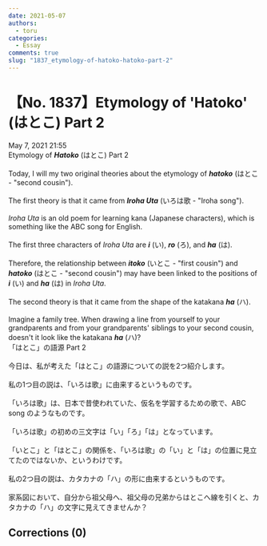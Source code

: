 ```yaml
---
date: 2021-05-07
authors:
  - toru
categories:
  - Essay
comments: true
slug: "1837_etymology-of-hatoko-hatoko-part-2"
---
```


# 【No. 1837】Etymology of 'Hatoko' (はとこ) Part 2
<div class="date">May 7, 2021 21:55</div>
<div id="post"><div id="body_show_ori">
Etymology of <strong><em>Hatoko</em></strong> (はとこ) Part 2<br/><br/>Today, I will my two original theories about the etymology of <strong><em>hatoko</em></strong> (はとこ - "second cousin").<br/><br/>The first theory is that it came from <strong><em>Iroha Uta</em></strong> (いろは歌 - "Iroha song").<br/><br/><em>Iroha Uta</em> is an old poem for learning kana (Japanese characters), which is something like the ABC song for English.<br/><br/>The first three characters of <em>Iroha Uta</em> are <strong><em>i</em></strong> (い), <strong><em>ro</em></strong> (ろ), and <strong><em>ha</em></strong> (は).<br/><br/>Therefore, the relationship between <strong><em>itoko</em></strong> (いとこ - "first cousin") and <strong><em>hatoko</em></strong> (はとこ - "second cousin") may have been linked to the positions of <strong><em>i</em></strong> (い) and <strong><em>ha</em></strong> (は) in <em>Iroha Uta</em>.<br/><br/>The second theory is that it came from the shape of the katakana <strong><em>ha</em></strong> (ハ).<br/><br/>Imagine a family tree. When drawing a line from yourself to your grandparents and from your grandparents' siblings to your second cousin, doesn't it look like the katakana <strong><em>ha</em></strong> (ハ)?
</div></div>

<!-- more -->

<div id="post_ja"><div id="body_show_mo">
「はとこ」の語源 Part 2<br/><br/>今日は、私が考えた「はとこ」の語源についての説を2つ紹介します。<br/><br/>私の1つ目の説は、「いろは歌」に由来するというものです。<br/><br/>「いろは歌」は、日本で昔使われていた、仮名を学習するための歌で、ABC song のようなものです。<br/><br/>「いろは歌」の初めの三文字は「い」「ろ」「は」となっています。<br/><br/>「いとこ」と「はとこ」の関係を、「いろは歌」の「い」と「は」の位置に見立てたのではないか、というわけです。<br/><br/>私の2つ目の説は、カタカナの「ハ」の形に由来するというものです。<br/><br/>家系図において、自分から祖父母へ、祖父母の兄弟からはとこへ線を引くと、カタカナの「ハ」の文字に見えてきませんか？
</div></div>

## Corrections (0)
